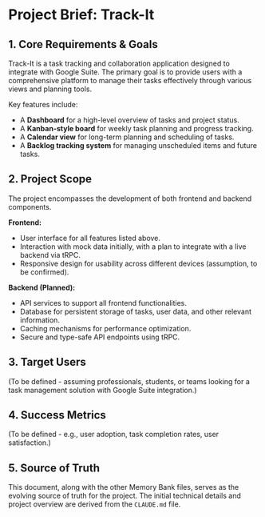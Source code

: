 # Project Brief: Track-It

## 1. Core Requirements & Goals

Track-It is a task tracking and collaboration application designed to integrate with Google Suite. The primary goal is to provide users with a comprehensive platform to manage their tasks effectively through various views and planning tools.

Key features include:
- A **Dashboard** for a high-level overview of tasks and project status.
- A **Kanban-style board** for weekly task planning and progress tracking.
- A **Calendar view** for long-term planning and scheduling of tasks.
- A **Backlog tracking system** for managing unscheduled items and future tasks.

## 2. Project Scope

The project encompasses the development of both frontend and backend components.

**Frontend:**
- User interface for all features listed above.
- Interaction with mock data initially, with a plan to integrate with a live backend via tRPC.
- Responsive design for usability across different devices (assumption, to be confirmed).

**Backend (Planned):**
- API services to support all frontend functionalities.
- Database for persistent storage of tasks, user data, and other relevant information.
- Caching mechanisms for performance optimization.
- Secure and type-safe API endpoints using tRPC.

## 3. Target Users

(To be defined - assuming professionals, students, or teams looking for a task management solution with Google Suite integration.)

## 4. Success Metrics

(To be defined - e.g., user adoption, task completion rates, user satisfaction.)

## 5. Source of Truth

This document, along with the other Memory Bank files, serves as the evolving source of truth for the project. The initial technical details and project overview are derived from the `CLAUDE.md` file.